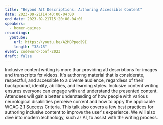 ```yaml
---
title: "Beyond Alt Descriptions: Authoring Accessible Content"
date: 2023-09-21T14:40:00-04:00
end_date: 2023-09-21T15:20:00-04:00
speakers:
  - homer-gaines
recordings:
  youtube:
    url: https://youtu.be/A2MBPpedI9I
    length: "38:48"
event: codeword-conf-2023
draft: false
---
```


Inclusive content writing is more than providing atl descriptions for images and transcripts for videos. It's authoring material that is considerate, respectful, and accessible to a diverse audience, regardless of their background, identity, abilities, and learning styles. Inclusive content writing ensures everyone can engage with and understand the presented content. Attendees will gain a better understanding of how people with various neurological disabilities perceive content and how to apply the applicable WCAG 2.1 Success Criteria. This talk also covers a few best practices for authoring inclusive content to improve the user's experience. We will also dive into modern technology, such as AI, to assist with the writing process.